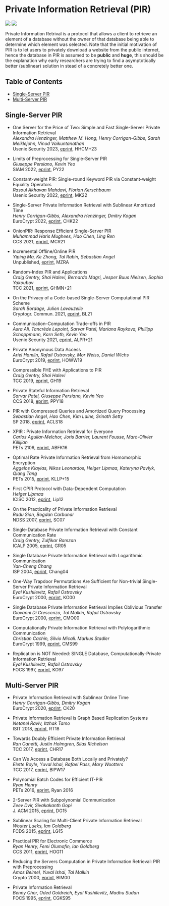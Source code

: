 # Private Information Retrieval (PIR)

![](https://badgen.net/badge/:update-to/:Mar-2023/red) ![](https://badgen.net/badge/:papers/:33/blue) 

Private Information Retrival is a protocol that allows a client to retrieve an element of a database without the owner of that database being able to determine which element was selected. Note that the initial motivation of PIR is to let users to privately download a website from the public internet, hence the database in PIR is assumed to be **public** and **huge**, this should be the explanation why early researchers are trying to find a asymptotically better (sublinear) solution in stead of a concretely better one.


## Table of Contents

- [Single-Server PIR](#single-server-pir)
- [Multi-Server PIR](#multi-server-pir)
  
  
## Single-Server PIR

- One Server for the Price of Two: Simple and Fast Single-Server Private Information Retrieval  
  *Alexandra Henzinger, Matthew M. Hong, Henry Corrigan-Gibbs, Sarah Meiklejohn, Vinod Vaikuntanathan*  
  Usenix Security 2023, [eprint](https://eprint.iacr.org/2022/949), HHCM+23
  
- Limits of Preprocessing for Single-Server PIR  
  *Giuseppe Persiano, Kevin Yeo*  
  SIAM 2022, [eprint](https://eprint.iacr.org/2022/235), PY22

- Constant-weight PIR: Single-round Keyword PIR via Constant-weight Equality Operators  
  *Rasoul Akhavan Mahdavi, Florian Kerschbaum*  
  Usenix Security 2022, [eprint](https://www.usenix.org/conference/usenixsecurity22/presentation/mahdavi), MK22

- Single-Server Private Information Retrieval with Sublinear Amortized Time  
  *Henry Corrigan-Gibbs, Alexandra Henzinger, Dmitry Kogan*  
  EuroCrypt 2022, [eprint](https://eprint.iacr.org/2022/081), CHK22

- OnionPIR: Response Efficient Single-Server PIR  
  *Muhammad Haris Mughees, Hao Chen, Ling Ren*  
  CCS 2021, [eprint](https://eprint.iacr.org/2021/1081), MCR21

- Incremental Offline/Online PIR  
  *Yiping Ma, Ke Zhong, Tal Rabin, Sebastian Angel*  
  Unpublished, [eprint](https://eprint.iacr.org/2021/1438), MZRA

- Random-Index PIR and Applications  
  *Craig Gentry, Shai Halevi, Bernardo Magri, Jesper Buus Nielsen, Sophia Yakoubov*  
  TCC 2021, [eprint](https://eprint.iacr.org/2020/1248), GHMN+21

- On the Privacy of a Code-based Single-Server Computational PIR Scheme  
  *Sarah Bordage, Julien Lavauzelle*  
  Cryptogr. Commun. 2021, [eprint](https://eprint.iacr.org/2020/376), BL21

- Communication–Computation Trade-offs in PIR  
  *Asra Ali, Tancrède Lepoint, Sarvar Patel, Mariana Raykova, Phillipp Schoppmann, Karn Seth, Kevin Yeo*  
  Usenix Security 2021, [eprint](https://eprint.iacr.org/2019/1483), ALPR+21
 
- Private Anonymous Data Access  
  *Ariel Hamlin, Rafail Ostrovsky, Mor Weiss, Daniel Wichs*  
  EuroCrypt 2019, [eprint](https://eprint.iacr.org/2018/363), HOWW19

- Compressible FHE with Applications to PIR  
  *Craig Gentry, Shai Halevi*  
  TCC 2019, [eprint](https://eprint.iacr.org/2019/733), GH19

- Private Stateful Information Retrieval  
  *Sarvar Patel, Giuseppe Persiano, Kevin Yeo*  
  CCS 2018, [eprint](https://eprint.iacr.org/2018/1083.pdf), PPY18

- PIR with Compressed Queries and Amortized Query Processing  
  *Sebastian Angel, Hao Chen, Kim Laine, Srinath Setty*  
  SP 2018, [eprint](https://eprint.iacr.org/2017/1142.pdf), ACLS18

- XPIR : Private Information Retrieval for Everyone  
  *Carlos Aguilar-Melchor, Joris Barrier, Laurent Fousse, Marc-Olivier Killijian*  
  PETs 2106, [eprint](https://eprint.iacr.org/2014/1025.pdf), ABFK16

- Optimal Rate Private Information Retrieval from Homomorphic Encryption  
  *Aggelos Kiayias, Nikos Leonardos, Helger Lipmaa, Kateryna Pavlyk, Qiang Tang*  
  PETs 2015, [eprint](https://petsymposium.org/2015/papers/23_Kiayias.pdf), KLLP+15

- First CPIR Protocol with Data-Dependent Computation  
  *Helger Lipmaa*  
  ICISC 2012, [eprint](https://eprint.iacr.org/2009/395), Lip12

- On the Practicality of Private Information Retrieval  
  *Radu Sion, Bogdan Carbunar*  
  NDSS 2007, [eprint](https://www.ndss-symposium.org/ndss2007/practicality-private-information-retrieval/), SC07 

- Single-Database Private Information Retrieval with Constant Communication Rate  
  *Craig Gentry, Zulfikar Ramzan*  
  ICALP 2005, [eprint](https://link.springer.com/chapter/10.1007/11523468_65), GR05

- Single Database Private Information Retrieval with Logarithmic Communication  
  *Yan-Cheng Chang*  
  ISP 2004, [eprint](https://eprint.iacr.org/2004/036), Chang04 

- One-Way Trapdoor Permutations Are Sufficient for Non-trivial Single-Server Private Information Retrieval  
  *Eyal Kushilevitz, Rafail Ostrovsky*  
  EuroCrypt 2000, [eprint](https://www.iacr.org/archive/eurocrypt2000/1807/18070104-new.pdf), KO00

- Single Database Private Information Retrieval Implies Oblivious Transfer  
  *Giovanni Di Crescenzo, Tal Malkin, Rafail Ostrovsky*  
  EuroCrypt 2000, [eprint](https://www.iacr.org/archive/eurocrypt2000/1807/18070122-new.pdf), CMO00

- Computationally Private Information Retrieval with Polylogarithmic Communication  
  *Christian Cachin, Silvio Micali. Markus Stadler*  
  EuroCrypt 1999, [eprint](https://people.csail.mit.edu/silvio/Selected%20Scientific%20Papers/Private%20Information%20Retrieval/Computationally%20Private%20Information%20Retrieval%20with%20Polylogarithmic%20Communication.pdf), CMS99

- Replication is NOT Needed: SINGLE Database, Computationally-Private Information Retrieval  
  *Eyal Kushilevitz, Rafail Ostrovsky*  
  FOCS 1997, [eprint](https://doi.org/10.1109/SFCS.1997.646125), KO97


## Multi-Server PIR

- Private Information Retrieval with Sublinear Online Time  
  *Henry Corrigan-Gibbs, Dmitry Kogan*  
  EuroCrypt 2020, [eprint](https://eprint.iacr.org/2019/1075), CK20

- Private Information Retrieval is Graph Based Replication Systems  
  *Netanel Raviv, Itzhak Tamo*  
  ISIT 2018, [eprint](https://ieeexplore.ieee.org/document/8437311), RT18

- Towards Doubly Efficient Private Information Retrieval  
  *Ran Canetti, Justin Holmgren, Silas Richelson*  
  TCC 2017, [eprint](https://eprint.iacr.org/2017/568), CHR17

- Can We Access a Database Both Locally and Privately?  
  *Elette Boyle, Yuval Ishai, Rafael Pass, Mary Wootters*  
  TCC 2017, [eprint](https://eprint.iacr.org/2017/567.pdf), BIPW17

- Polynomial Batch Codes for Efficient IT-PIR  
  *Ryan Henry*  
  PETs 2016, [eprint](https://petsymposium.org/2016/files/papers/Polynomial_Batch_Codes_for_Efficient_IT-PIR.pdf), Ryan 2016

- 2-Server PIR with Subpolynomial Communication  
  *Zeev Dvir, Sivakakanth Gopi*  
  J. ACM 2015, [eprint](https://arxiv.org/abs/1407.6692), DG15

- Sublinear Scaling for Multi-Client Private Information Retrieval  
  *Wouter Lueks, Ian Goldberg*  
  FCDS 2015, [eprint](https://link.springer.com/chapter/10.1007/978-3-662-47854-7_10), LG15

- Practical PIR for Electronic Commerce  
  *Ryan Henry, Femi Olumofin, Ian Goldberg*  
  CCS 2011, [eprint](https://cacr.uwaterloo.ca/techreports/2011/cacr2011-04.pdf), HOG11 

- Reducing the Servers Computation in Private Information Retrieval: PIR with Preprocessing  
  *Amos Beimel, Yuval Ishai, Tal Malkin*  
  Crypto 2000, [eprint](https://www.iacr.org/archive/crypto2000/18800056/18800056.pdf), BIM00

- Private Information Retrieval  
  *Benny Chor, Oded Goldreich, Eyal Kushilevitz, Madhu Sudan*  
  FOCS 1995, [eprint](https://www.cs.umd.edu/~gasarch/TOPICS/pir/first.pdf), CGKS95







